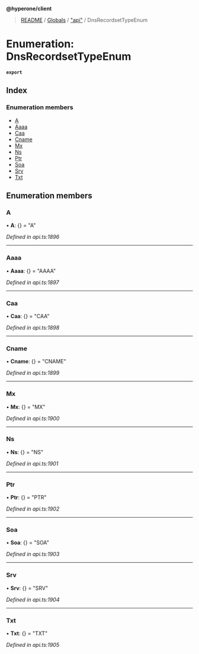 **@hyperone/client**

> [README](../README.md) / [Globals](../globals.md) / ["api"](../modules/_api_.md) / DnsRecordsetTypeEnum

# Enumeration: DnsRecordsetTypeEnum

**`export`** 

## Index

### Enumeration members

* [A](_api_.dnsrecordsettypeenum.md#a)
* [Aaaa](_api_.dnsrecordsettypeenum.md#aaaa)
* [Caa](_api_.dnsrecordsettypeenum.md#caa)
* [Cname](_api_.dnsrecordsettypeenum.md#cname)
* [Mx](_api_.dnsrecordsettypeenum.md#mx)
* [Ns](_api_.dnsrecordsettypeenum.md#ns)
* [Ptr](_api_.dnsrecordsettypeenum.md#ptr)
* [Soa](_api_.dnsrecordsettypeenum.md#soa)
* [Srv](_api_.dnsrecordsettypeenum.md#srv)
* [Txt](_api_.dnsrecordsettypeenum.md#txt)

## Enumeration members

### A

•  **A**: {} = "A"

*Defined in api.ts:1896*

___

### Aaaa

•  **Aaaa**: {} = "AAAA"

*Defined in api.ts:1897*

___

### Caa

•  **Caa**: {} = "CAA"

*Defined in api.ts:1898*

___

### Cname

•  **Cname**: {} = "CNAME"

*Defined in api.ts:1899*

___

### Mx

•  **Mx**: {} = "MX"

*Defined in api.ts:1900*

___

### Ns

•  **Ns**: {} = "NS"

*Defined in api.ts:1901*

___

### Ptr

•  **Ptr**: {} = "PTR"

*Defined in api.ts:1902*

___

### Soa

•  **Soa**: {} = "SOA"

*Defined in api.ts:1903*

___

### Srv

•  **Srv**: {} = "SRV"

*Defined in api.ts:1904*

___

### Txt

•  **Txt**: {} = "TXT"

*Defined in api.ts:1905*
